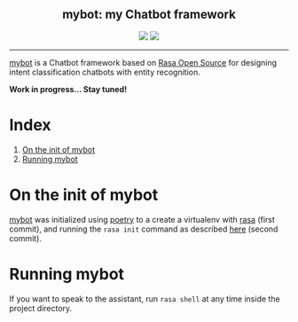 <h2 align="center">mybot: my Chatbot framework</h2>

<p align="center">
<a href="https://pypi.org/project/mybot"><img src="https://img.shields.io/pypi/v/mybot.svg"></a>
<a href="https://pypi.org/project/mybot"><img src="https://img.shields.io/pypi/pyversions/mybot.svg"></a>
</p>

___

[mybot](https://github.com/MichaelKarpe/mybot) is a Chatbot framework based on
[Rasa Open Source](https://github.com/RasaHQ/rasa) for designing intent classification chatbots with entity recognition.

**Work in progress... Stay tuned!**

# Index

1. [On the init of mybot](#init-rasa)
2. [Running mybot](#running-mybot)

# On the init of mybot

[mybot](https://github.com/MichaelKarpe/mybot) was initialized using [poetry](https://github.com/python-poetry/poetry)
to a create a virtualenv with [rasa](https://github.com/RasaHQ/rasa) (first commit), and running the `rasa init` command
as described [here](https://rasa.com/docs/rasa/installation/installing-rasa-open-source) (second commit).

# Running mybot

If you want to speak to the assistant, run `rasa shell` at any time inside the project directory.